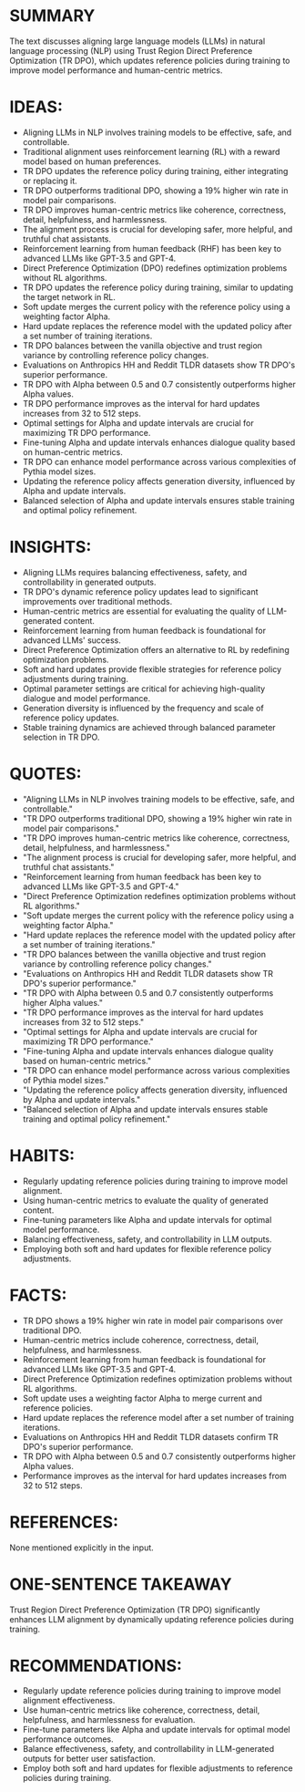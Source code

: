 # SUMMARY
The text discusses aligning large language models (LLMs) in natural language processing (NLP) using Trust Region Direct Preference Optimization (TR DPO), which updates reference policies during training to improve model performance and human-centric metrics.

# IDEAS:
- Aligning LLMs in NLP involves training models to be effective, safe, and controllable.
- Traditional alignment uses reinforcement learning (RL) with a reward model based on human preferences.
- TR DPO updates the reference policy during training, either integrating or replacing it.
- TR DPO outperforms traditional DPO, showing a 19% higher win rate in model pair comparisons.
- TR DPO improves human-centric metrics like coherence, correctness, detail, helpfulness, and harmlessness.
- The alignment process is crucial for developing safer, more helpful, and truthful chat assistants.
- Reinforcement learning from human feedback (RHF) has been key to advanced LLMs like GPT-3.5 and GPT-4.
- Direct Preference Optimization (DPO) redefines optimization problems without RL algorithms.
- TR DPO updates the reference policy during training, similar to updating the target network in RL.
- Soft update merges the current policy with the reference policy using a weighting factor Alpha.
- Hard update replaces the reference model with the updated policy after a set number of training iterations.
- TR DPO balances between the vanilla objective and trust region variance by controlling reference policy changes.
- Evaluations on Anthropics HH and Reddit TLDR datasets show TR DPO's superior performance.
- TR DPO with Alpha between 0.5 and 0.7 consistently outperforms higher Alpha values.
- TR DPO performance improves as the interval for hard updates increases from 32 to 512 steps.
- Optimal settings for Alpha and update intervals are crucial for maximizing TR DPO performance.
- Fine-tuning Alpha and update intervals enhances dialogue quality based on human-centric metrics.
- TR DPO can enhance model performance across various complexities of Pythia model sizes.
- Updating the reference policy affects generation diversity, influenced by Alpha and update intervals.
- Balanced selection of Alpha and update intervals ensures stable training and optimal policy refinement.

# INSIGHTS:
- Aligning LLMs requires balancing effectiveness, safety, and controllability in generated outputs.
- TR DPO's dynamic reference policy updates lead to significant improvements over traditional methods.
- Human-centric metrics are essential for evaluating the quality of LLM-generated content.
- Reinforcement learning from human feedback is foundational for advanced LLMs' success.
- Direct Preference Optimization offers an alternative to RL by redefining optimization problems.
- Soft and hard updates provide flexible strategies for reference policy adjustments during training.
- Optimal parameter settings are critical for achieving high-quality dialogue and model performance.
- Generation diversity is influenced by the frequency and scale of reference policy updates.
- Stable training dynamics are achieved through balanced parameter selection in TR DPO.

# QUOTES:
- "Aligning LLMs in NLP involves training models to be effective, safe, and controllable."
- "TR DPO outperforms traditional DPO, showing a 19% higher win rate in model pair comparisons."
- "TR DPO improves human-centric metrics like coherence, correctness, detail, helpfulness, and harmlessness."
- "The alignment process is crucial for developing safer, more helpful, and truthful chat assistants."
- "Reinforcement learning from human feedback has been key to advanced LLMs like GPT-3.5 and GPT-4."
- "Direct Preference Optimization redefines optimization problems without RL algorithms."
- "Soft update merges the current policy with the reference policy using a weighting factor Alpha."
- "Hard update replaces the reference model with the updated policy after a set number of training iterations."
- "TR DPO balances between the vanilla objective and trust region variance by controlling reference policy changes."
- "Evaluations on Anthropics HH and Reddit TLDR datasets show TR DPO's superior performance."
- "TR DPO with Alpha between 0.5 and 0.7 consistently outperforms higher Alpha values."
- "TR DPO performance improves as the interval for hard updates increases from 32 to 512 steps."
- "Optimal settings for Alpha and update intervals are crucial for maximizing TR DPO performance."
- "Fine-tuning Alpha and update intervals enhances dialogue quality based on human-centric metrics."
- "TR DPO can enhance model performance across various complexities of Pythia model sizes."
- "Updating the reference policy affects generation diversity, influenced by Alpha and update intervals."
- "Balanced selection of Alpha and update intervals ensures stable training and optimal policy refinement."

# HABITS:
- Regularly updating reference policies during training to improve model alignment.
- Using human-centric metrics to evaluate the quality of generated content.
- Fine-tuning parameters like Alpha and update intervals for optimal model performance.
- Balancing effectiveness, safety, and controllability in LLM outputs.
- Employing both soft and hard updates for flexible reference policy adjustments.

# FACTS:
- TR DPO shows a 19% higher win rate in model pair comparisons over traditional DPO.
- Human-centric metrics include coherence, correctness, detail, helpfulness, and harmlessness.
- Reinforcement learning from human feedback is foundational for advanced LLMs like GPT-3.5 and GPT-4.
- Direct Preference Optimization redefines optimization problems without RL algorithms.
- Soft update uses a weighting factor Alpha to merge current and reference policies.
- Hard update replaces the reference model after a set number of training iterations.
- Evaluations on Anthropics HH and Reddit TLDR datasets confirm TR DPO's superior performance.
- TR DPO with Alpha between 0.5 and 0.7 consistently outperforms higher Alpha values.
- Performance improves as the interval for hard updates increases from 32 to 512 steps.

# REFERENCES:
None mentioned explicitly in the input.

# ONE-SENTENCE TAKEAWAY
Trust Region Direct Preference Optimization (TR DPO) significantly enhances LLM alignment by dynamically updating reference policies during training.

# RECOMMENDATIONS:
- Regularly update reference policies during training to improve model alignment effectiveness.
- Use human-centric metrics like coherence, correctness, detail, helpfulness, and harmlessness for evaluation.
- Fine-tune parameters like Alpha and update intervals for optimal model performance outcomes.
- Balance effectiveness, safety, and controllability in LLM-generated outputs for better user satisfaction.
- Employ both soft and hard updates for flexible adjustments to reference policies during training.